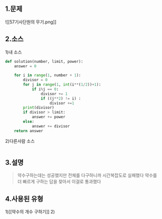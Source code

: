 ## 1.문제
![[57기사단원의 무기.png]]
## 2.소스
1)내 소스
```python
def solution(number, limit, power):
    answer = 0
    
    for i in range(1, number + 1):
        divisor = 0
        for j in range(1, int(i**(1/2))+1):
            if i%j == 0:
                divisor += 1
                if ((j**2) != i) :
                    divisor +=1
        print(divisor)
        if divisor > limit:
            answer += power
        else:
            answer += divisor
    return answer
```

2)다른사람 소스
```python

```

## 3.설명
>약수구하는데는 성공했지만
>전체를 다구하니까 시간복잡도로 실패했다
>약수를 더 빠르게 구하는 답을 찾아서 이걸로 통과했다

## 4.사용된 유형
1)[[약수의 개수 구하기]]
2)